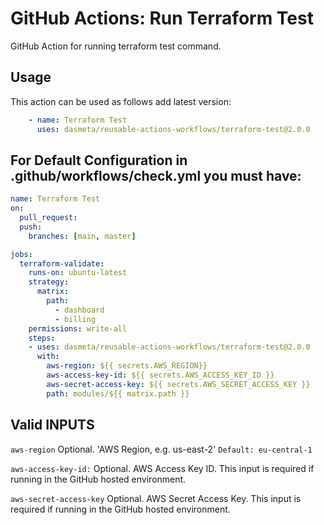 # GitHub Actions: Run Terraform Test
GitHub Action for running terraform test command.

## Usage

This action can be used as follows add latest version:

```yaml
    - name: Terraform Test
      uses: dasmeta/reusable-actions-workflows/terraform-test@2.0.0
```

## For Default Configuration in .github/workflows/check.yml you must have:
```yaml
name: Terraform Test
on:
  pull_request:
  push:
    branches: [main, master]

jobs:
  terraform-validate:
    runs-on: ubuntu-latest
    strategy:
      matrix:
        path:
          - dashboard
          - billing
    permissions: write-all
    steps:
    - uses: dasmeta/reusable-actions-workflows/terraform-test@2.0.0
      with:
        aws-region: ${{ secrets.AWS_REGION}}
        aws-access-key-id: ${{ secrets.AWS_ACCESS_KEY_ID }}
        aws-secret-access-key: ${{ secrets.AWS_SECRET_ACCESS_KEY }}
        path: modules/${{ matrix.path }}

```

## Valid INPUTS


`aws-region`
Optional. 'AWS Region, e.g. us-east-2'
`Default: eu-central-1`

`aws-access-key-id:` 
Optional. AWS Access Key ID. This input is required if running in the GitHub hosted environment.

`aws-secret-access-key`
Optional. AWS Secret Access Key. This input is required if running in the GitHub hosted environment.
